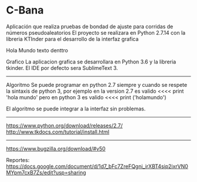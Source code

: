 # C-Bana

<html>
Aplicación que realiza pruebas de bondad de ajuste para corridas de números pseudoaleatorios
El proyecto se realizara en Python 2.7.14 con la libreria KTInder para el desarrollo de la interfaz grafica


  <p2>Hola Mundo</p2>
  texto denttro
 
Grafico 
La aplicacion grafica se desarrollara en Python 3.6 y la libreria tkinder.
El IDE por defecto sera SublimeText 3.
__________________________________________________________________________________



Algoritmo 
Se puede programar en python 2.7 siempre y cuando se respete la sintaxis de python 3,
por ejemplo en la version 2.7 es valido <<<< print 'hola mundo'
pero en python 3 es valido <<<< print ('holamundo')


El algoritmo se puede integrar a la interfaz sin problemas.
___________________________________________________________________________________


</html>

https://www.python.org/download/releases/2.7/
http://www.tkdocs.com/tutorial/install.html
______________________________________________________________________________________________
https://www.bugzilla.org/download/#v50


Reportes:
https://docs.google.com/document/d/1d7_bFc7ZreFQgni_irXBT4sip2ixrVN0MYpm7cxB7Zs/edit?usp=sharing

